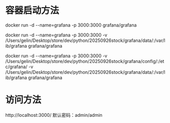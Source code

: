 # 容器启动方法
docker run -d --name=grafana -p 3000:3000 grafana/grafana

docker run -d --name=grafana -p 3000:3000 -v /Users/gelin/Desktop/store/dev/python/20250926stock/grafana/data/:/var/lib/grafana grafana/grafana

docker run -d --name=grafana -p 3000:3000 -v /Users/gelin/Desktop/store/dev/python/20250926stock/grafana/config/:/etc/grafana/ -v /Users/gelin/Desktop/store/dev/python/20250926stock/grafana/data/:/var/lib/grafana grafana/grafana


# 访问方法
http://localhost:3000/
默认密码：admin/admin